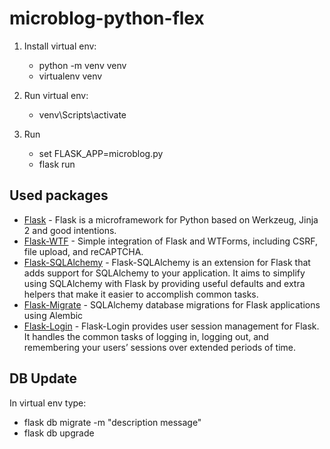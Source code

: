 microblog-python-flex
=====================

1. Install virtual env:
    * python -m venv venv
    * virtualenv venv

2. Run virtual env:
    * venv\Scripts\activate

3. Run
    * set FLASK_APP=microblog.py
    * flask run

Used packages
-------------

* [Flask](http://flask.pocoo.org/) - Flask is a microframework for Python based on Werkzeug, Jinja 2 and good intentions.
* [Flask-WTF](https://flask-wtf.readthedocs.io/en/stable/) - Simple integration of Flask and WTForms, including CSRF, file upload, and reCAPTCHA.
* [Flask-SQLAlchemy](http://flask-sqlalchemy.pocoo.org) - Flask-SQLAlchemy is an extension for Flask that adds support for SQLAlchemy to your application. It aims to simplify using SQLAlchemy with Flask by providing useful defaults and extra helpers that make it easier to accomplish common tasks.
* [Flask-Migrate](https://github.com/miguelgrinberg/flask-migrate) - SQLAlchemy database migrations for Flask applications using Alembic
* [Flask-Login](https://flask-login.readthedocs.io/en/latest/) - Flask-Login provides user session management for Flask. It handles the common tasks of logging in, logging out, and remembering your users’ sessions over extended periods of time.

DB Update
---------

In virtual env type:

* flask db migrate -m "description message"
* flask db upgrade
